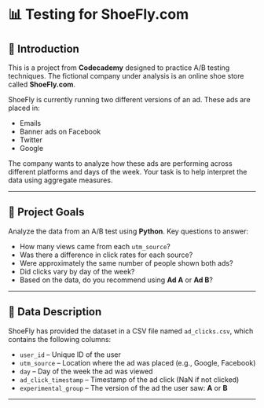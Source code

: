# 📊 Testing for ShoeFly.com

## 📝 Introduction

This is a project from **Codecademy** designed to practice A/B testing techniques. The fictional company under analysis is an online shoe store called **ShoeFly.com**.

ShoeFly is currently running two different versions of an ad. These ads are placed in:

- Emails  
- Banner ads on Facebook  
- Twitter  
- Google  

The company wants to analyze how these ads are performing across different platforms and days of the week. Your task is to help interpret the data using aggregate measures.

---

## 🎯 Project Goals

Analyze the data from an A/B test using **Python**. Key questions to answer:

- How many views came from each `utm_source`?
- Was there a difference in click rates for each source?
- Were approximately the same number of people shown both ads?
- Did clicks vary by day of the week?
- Based on the data, do you recommend using **Ad A** or **Ad B**?

---

## 📁 Data Description

ShoeFly has provided the dataset in a CSV file named `ad_clicks.csv`, which contains the following columns:

- `user_id` – Unique ID of the user
- `utm_source` – Location where the ad was placed (e.g., Google, Facebook)
- `day` – Day of the week the ad was viewed
- `ad_click_timestamp` – Timestamp of the ad click (NaN if not clicked)
- `experimental_group` – The version of the ad the user saw: **A** or **B**

---
